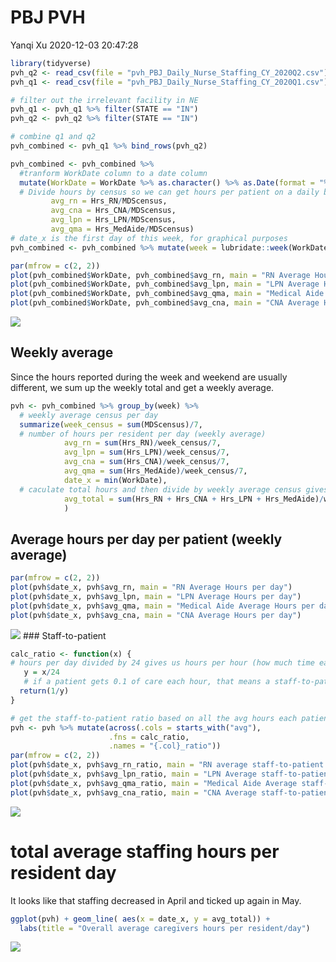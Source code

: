 PBJ PVH
================
Yanqi Xu
2020-12-03 20:47:28

``` r
library(tidyverse)
pvh_q2 <- read_csv(file = "pvh_PBJ_Daily_Nurse_Staffing_CY_2020Q2.csv")
pvh_q1 <- read_csv(file = "pvh_PBJ_Daily_Nurse_Staffing_CY_2020Q1.csv")
```

``` r
# filter out the irrelevant facility in NE
pvh_q1 <- pvh_q1 %>% filter(STATE == "IN")
pvh_q2 <- pvh_q2 %>% filter(STATE == "IN")
```

``` r
# combine q1 and q2
pvh_combined <- pvh_q1 %>% bind_rows(pvh_q2)

pvh_combined <- pvh_combined %>% 
  #tranform WorkDate column to a date column
  mutate(WorkDate = WorkDate %>% as.character() %>% as.Date(format = "%Y%m%d"),
  # Divide hours by census so we can get hours per patient on a daily basis 
         avg_rn = Hrs_RN/MDScensus,
         avg_cna = Hrs_CNA/MDScensus,
         avg_lpn = Hrs_LPN/MDScensus,
         avg_qma = Hrs_MedAide/MDScensus)
# date_x is the first day of this week, for graphical purposes
pvh_combined <- pvh_combined %>% mutate(week = lubridate::week(WorkDate))

par(mfrow = c(2, 2))
plot(pvh_combined$WorkDate, pvh_combined$avg_rn, main = "RN Average Hours by day")
plot(pvh_combined$WorkDate, pvh_combined$avg_lpn, main = "LPN Average Hours by day")
plot(pvh_combined$WorkDate, pvh_combined$avg_qma, main = "Medical Aide Average Hours by day")
plot(pvh_combined$WorkDate, pvh_combined$avg_cna, main = "CNA Average Hours by day")
```

![](../plots/unnamed-chunk-3-1.png)<!-- -->

## Weekly average

Since the hours reported during the week and weekend are usually
different, we sum up the weekly total and get a weekly average.

``` r
pvh <- pvh_combined %>% group_by(week) %>% 
  # weekly average census per day
  summarize(week_census = sum(MDScensus)/7,
  # number of hours per resident per day (weekly average)
            avg_rn = sum(Hrs_RN)/week_census/7,
            avg_lpn = sum(Hrs_LPN)/week_census/7,
            avg_cna = sum(Hrs_CNA)/week_census/7,
            avg_qma = sum(Hrs_MedAide)/week_census/7,
            date_x = min(WorkDate),
  # caculate total hours and then divide by weekly average census gives us the overall staffing average
            avg_total = sum(Hrs_RN + Hrs_CNA + Hrs_LPN + Hrs_MedAide)/week_census/7
            )
```

## Average hours per day per patient (weekly average)

``` r
par(mfrow = c(2, 2))
plot(pvh$date_x, pvh$avg_rn, main = "RN Average Hours per day")
plot(pvh$date_x, pvh$avg_lpn, main = "LPN Average Hours per day")
plot(pvh$date_x, pvh$avg_qma, main = "Medical Aide Average Hours per day")
plot(pvh$date_x, pvh$avg_cna, main = "CNA Average Hours per day")
```

![](../plots/unnamed-chunk-5-1.png)<!-- --> \#\#\# Staff-to-patient

``` r
calc_ratio <- function(x) {
# hours per day divided by 24 gives us hours per hour (how much time each patient gets every hour)
   y = x/24
   # if a patient gets 0.1 of care each hour, that means a staff-to-patient ratio of 10:1, the reciprocal of y is the staff-to-patient ratio
  return(1/y)
}

# get the staff-to-patient ratio based on all the avg hours each patient gets each day
pvh <- pvh %>% mutate(across(.cols = starts_with("avg"), 
                      .fns = calc_ratio,
                      .names = "{.col}_ratio"))
par(mfrow = c(2, 2))
plot(pvh$date_x, pvh$avg_rn_ratio, main = "RN average staff-to-patient ratio")
plot(pvh$date_x, pvh$avg_lpn_ratio, main = "LPN Average staff-to-patient ratio")
plot(pvh$date_x, pvh$avg_qma_ratio, main = "Medical Aide Average staff-to-patient ratio")
plot(pvh$date_x, pvh$avg_cna_ratio, main = "CNA Average staff-to-patient ratio")
```

![](../plots/unnamed-chunk-6-1.png)<!-- -->

# total average staffing hours per resident day

It looks like that staffing decreased in April and ticked up again in
May.

``` r
ggplot(pvh) + geom_line( aes(x = date_x, y = avg_total)) +
  labs(title = "Overall average caregivers hours per resident/day")
```

![](../plots/unnamed-chunk-7-1.png)<!-- -->

